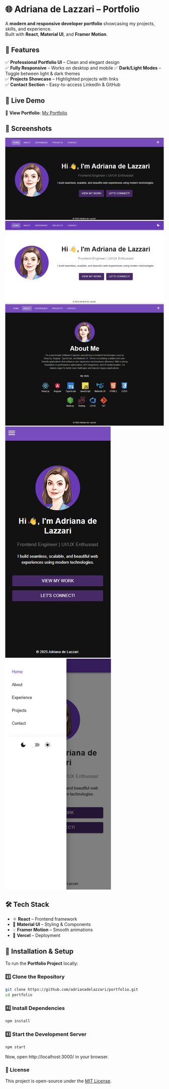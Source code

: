 # 🌐 Adriana de Lazzari – Portfolio

A **modern and responsive developer portfolio** showcasing my projects, skills, and experience.  
Built with **React**, **Material UI**, and **Framer Motion**.

## 🚀 Features

✅ **Professional Portfolio UI** – Clean and elegant design  
✅ **Fully Responsive** – Works on desktop and mobile
✅ **Dark/Light Modes** – Toggle between light & dark themes  
✅ **Projects Showcase** – Highlighted projects with links  
✅ **Contact Section** – Easy-to-access LinkedIn & GitHub

## 🎥 Live Demo

🔗 **View Portfolio**: [My Portfolio](https://adrianadelazzari.vercel.app/)

## 📸 Screenshots

![alt text](public/static/images/image.png)
![alt text](public/static/images/image-1.png)
![alt text](public/static/images/image-2.png)
![alt text](public/static/images/image-3.png)
![alt text](public/static/images/image-4.png)

## 🛠️ Tech Stack

- ⚛ **React** – Frontend framework
- 🎨 **Material UI** – Styling & Components
- 💡 **Framer Motion** – Smooth animations
- 🚀 **Vercel** – Deployment

## 🔧 Installation & Setup

To run the **Portfolio Project** locally:

### 1️⃣ Clone the Repository

```sh
git clone https://github.com/adrianadelazzari/portfolio.git
cd portfolio
```

### 2️⃣ Install Dependencies

```sh
npm install
```

### 3️⃣ Start the Development Server

```sh
npm start
```

Now, open http://localhost:3000/ in your browser.

### 📜 License

This project is open-source under the [MIT License](https://mit-license.org/).
